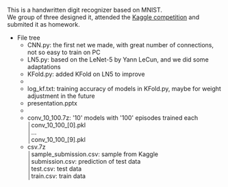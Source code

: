 This is a handwritten digit recognizer based on MNIST.  
We group of three designed it, attended the [Kaggle competition](https://www.kaggle.com/c/digit-recognizer) and submited it as homework.   


- File tree  
    - CNN.py: the first net we made, with great number of connections, not so easy to train on PC   
    - LN5.py: based on the LeNet-5 by Yann LeCun, and we did some adaptations   
    - KFold.py: added KFold on LN5 to improve   
    -   
    - log_kf.txt: training accuracy of models in KFold.py, maybe for weight adjustment in the future   
    - presentation.pptx   
    -   
    - conv_10_100.7z: '10' models with '100' episodes trained each   
        │conv_10_100_[0].pkl   
        │...   
        │conv_10_100_[9].pkl   
    - csv.7z   
        │sample_submission.csv: sample from Kaggle   
        │submission.csv: prediction of test data   
        │test.csv: test data   
        │train.csv: train data   
        
